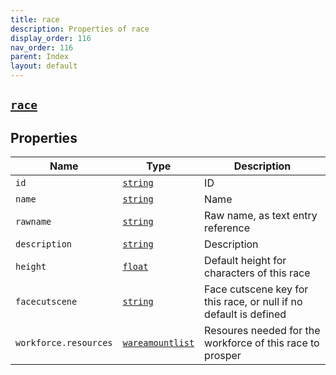 ```yaml
---
title: race
description: Properties of race
display_order: 116
nav_order: 116
parent: Index
layout: default
---
```


##  [`race`](./race.html) 


## Properties

| Name | Type | Description |
|------|------|-------------|
| `id` | [`string`](./string.html) | ID |
| `name` | [`string`](./string.html) | Name |
| `rawname` | [`string`](./string.html) | Raw name, as text entry reference |
| `description` | [`string`](./string.html) | Description |
| `height` | [`float`](./float.html) | Default height for characters of this race |
| `facecutscene` | [`string`](./string.html) | Face cutscene key for this race, or null if no default is defined |
| `workforce.resources` | [`wareamountlist`](./wareamountlist.html) | Resoures needed for the workforce of this race to prosper |



